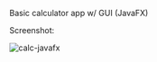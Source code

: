 Basic calculator app w/ GUI (JavaFX)

Screenshot:

![calc-javafx](https://github.com/sgwrth/calculator/assets/32227964/2be7638a-6ebe-40ac-b36c-a18b5cf438b2)
